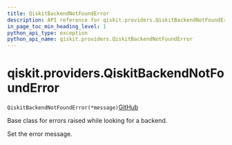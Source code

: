 ```yaml
---
title: QiskitBackendNotFoundError
description: API reference for qiskit.providers.QiskitBackendNotFoundError
in_page_toc_min_heading_level: 1
python_api_type: exception
python_api_name: qiskit.providers.QiskitBackendNotFoundError
---
```


# qiskit.providers.QiskitBackendNotFoundError

<span id="qiskit.providers.QiskitBackendNotFoundError" />

`QiskitBackendNotFoundError(*message)`[GitHub](https://github.com/qiskit/qiskit/tree/stable/0.40/qiskit/providers/exceptions.py "view source code")

Base class for errors raised while looking for a backend.

Set the error message.

